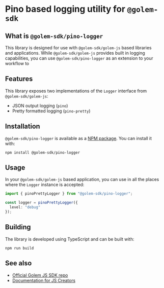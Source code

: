 # Pino based logging utility for `@golem-sdk`

## What is `@golem-sdk/pino-logger`

This library is designed for use with `@golem-sdk/golem-js` based libraries and applications. While `@golem-sdk/golem-js` provides built in logging capabilities, you can use `@golem-sdk/pino-logger` as an extension to your workflow to

## Features

This library exposes two implementations of the `Logger` interface from `@golem-sdk/golem-js`:

* JSON output logging (`pino`)
* Pretty formatted logging (`pino-pretty`)

## Installation

`@golem-sdk/pino-logger` is available as a [NPM package](https://www.npmjs.com/package/@golem-sdk/pino-logger). You can install it with:

```shell
npm install @golem-sdk/pino-logger
```

## Usage

In your `@golem-sdk/golem-js` based application, you can use in all the places where the `Logger` instance is accepted:

```ts
import { pinoPrettyLogger } from "@golem-sdk/pino-logger";

const logger = pinoPrettyLogger({
  level: "debug"
});
```

## Building

The library is developed using TypeScript and can be built with:

```shell
npm run build
```

## See also

- [Official Golem JS SDK repo](https://github.com/golemfactory/golem-js)
- [Documentation for JS Creators](https://docs.golem.network/docs/creators/javascript)